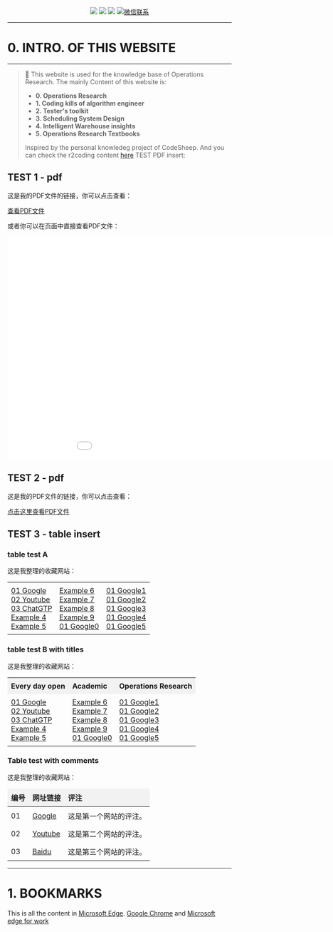 
<!-- <p align="center">
    <a href="https://www.r2coding.com/" target="_blank">
        <img src="https://cdn.jsdelivr.net/gh/justacoder99/r2coding@master/img/r2coding_logo_index.15y992dieibg.png" width=""/>
    </a>
</p> -->
<!-- ![20240419-170121.jpg](https://s2.loli.net/2024/05/07/CqXjK9WdtsbEegv.jpg) -->

<p align="center">
  <a href="https://blog.csdn.net/weixin_43464653?type=blog" target="_blank"><img src="https://img.shields.io/badge/CSDN-熊猫鹏_梓潼-yellow"></a>
  <a href="https://www.linkedin.com/feed/?trk=guest_homepage-basic_nav-header-signin" target="_blank"><img src="https://img.shields.io/badge/LinkedIn-Wenpeng Li-blue.svg"></a>
  <a href="https://space.bilibili.com/13180854" target="_blank"><img src="https://img.shields.io/badge/bilibili-哔哩哔哩-critical"></a>
  <a href="" target="_blank">
    <img src="https://img.shields.io/badge/WeChat-dominicli316-green.svg" alt="微信联系">
  </a>
</p>

---
# **0. INTRO. OF THIS WEBSITE**
---

> 🌟
>  This website is used for the knowledge base of Operations Research. 
>  The mainly Content of this website is:
>  - **0. Operations Research**
>  - **1. Coding kills of algorithm engineer**
>  - **2. Tester's toolkit**
>  - **3. Scheduling System Design**
>  - **4. Intelligent Warehouse insights**
>  - **5. Operations Research Textbooks**
>
>  Inspired by the personal knowledeg project of CodeSheep. And you can check the r2coding content [here](./r2coding.md)
TEST PDF insert: 
<!-- <embed src="files/building-a-second-brain-a-proven-method-to-organize-your-digital-life-and-unlock-your-creative-potential-1982167386-9781982167387_compress.pdf" width="600" height="400" type="application/pdf"> -->

## TEST 1 - pdf

这是我的PDF文件的链接，你可以点击查看：

[查看PDF文件](files/1.pdf)

或者你可以在页面中直接查看PDF文件：

<embed src="files/1.pdf" width="1000" height="500" type="application/pdf">


## TEST 2 - pdf 


这是我的PDF文件的链接，你可以点击查看：

<a href="files/1.pdf" target="_blank">点击这里查看PDF文件</a>

## TEST 3 - table insert

<style>
  .no-border-table {
    border-collapse: collapse;
    width: 100%;
  }

  .no-border-table td, .no-border-table th {
    border: none;
    padding: 8px;
    text-align: left;
  }
</style>

### table test A

这是我整理的收藏网站：

<table class="no-border-table">
  <tr>
    <td>
      <a href="https://google.com">01 Google</a><br>
      <a href="https://youtube.com">02 Youtube</a><br>
      <a href="https://https://chatgpt.com/c/24d617ae-a598-491c-9b14-929177f4ea08.com">03 ChatGTP</a><br>
      <a href="https://example4.com">Example 4</a><br>
      <a href="https://example5.com">Example 5</a>
    </td>
    <td>
      <a href="https://example6.com">Example 6</a><br>
      <a href="https://example7.com">Example 7</a><br>
      <a href="https://example8.com">Example 8</a><br>
      <a href="https://example9.com">Example 9</a><br>
      <a href="https://google0.com">01 Google0</a>
    </td>
    <td>
      <a href="https://google1.com">01 Google1</a><br>
      <a href="https://google2.com">01 Google2</a><br>
      <a href="https://google3.com">01 Google3</a><br>
      <a href="https://google4.com">01 Google4</a><br>
      <a href="https://google5.com">01 Google5</a>
    </td>
  </tr>
</table>

<style>
  .no-border-table {
    border-collapse: collapse;
    width: 100%;
  }

  .no-border-table td, .no-border-table th {
    border: none;
    padding: 8px;
    text-align: left;
  }

  .no-border-table th {
    font-weight: bold;
    text-align: center;
    background-color: #f2f2f2; /* 可以自定义背景颜色 */
  }
</style>

### table test B with titles

这是我整理的收藏网站：

<table class="no-border-table">
  <tr>
    <th>Every day open</th>
    <th>Academic</th>
    <th>Operations Research</th>
  </tr>
  <tr>
    <td>
      <a href="https://google.com">01 Google</a><br>
      <a href="https://youtube.com">02 Youtube</a><br>
      <a href="https://https://chatgpt.com/c/24d617ae-a598-491c-9b14-929177f4ea08.com">03 ChatGTP</a><br>
      <a href="https://example4.com">Example 4</a><br>
      <a href="https://example5.com">Example 5</a>
    </td>
    <td>
      <a href="https://example6.com">Example 6</a><br>
      <a href="https://example7.com">Example 7</a><br>
      <a href="https://example8.com">Example 8</a><br>
      <a href="https://example9.com">Example 9</a><br>
      <a href="https://google0.com">01 Google0</a>
    </td>
    <td>
      <a href="https://google1.com">01 Google1</a><br>
      <a href="https://google2.com">01 Google2</a><br>
      <a href="https://google3.com">01 Google3</a><br>
      <a href="https://google4.com">01 Google4</a><br>
      <a href="https://google5.com">01 Google5</a>
    </td>
  </tr>
</table>


<style>
  .no-border-table {
    border-collapse: collapse;
    width: 100%;
  }

  .no-border-table td, .no-border-table th {
    border: none;
    padding: 8px;
    text-align: left;
  }

  .no-border-table th {
    font-weight: bold;
    text-align: left;
    background-color: #f2f2f2; /* 可选：设置表头背景颜色 */
  }
</style>

### Table test with comments

这是我整理的收藏网站：

<table class="no-border-table">
  <thead>
    <tr>
      <th>编号</th>
      <th>网址链接</th>
      <th>评注</th>
    </tr>
  </thead>
  <tbody>
    <tr>
      <td>01</td>
      <td><a href="https://google.com" target="_blank">Google</a></td>
      <td>这是第一个网站的评注。</td>
    </tr>
    <tr>
      <td>02</td>
      <td><a href="https://youtube.com" target="_blank">Youtube</a></td>
      <td>这是第二个网站的评注。</td>
    </tr>
    <tr>
      <td>03</td>
      <td><a href="https://baidu.com" target="_blank">Baidu</a></td>
      <td>这是第三个网站的评注。</td>
    </tr>
    <!-- 可以根据需要继续添加更多行 -->
  </tbody>
</table>










---
# **1. BOOKMARKS**
This is  all the content in [Microsoft Edge](./Bookmarks.md).
[Google Chrome](./Boomarks_chrome.md) and [Microsoft edge for work](./bookmarks_hr.md)